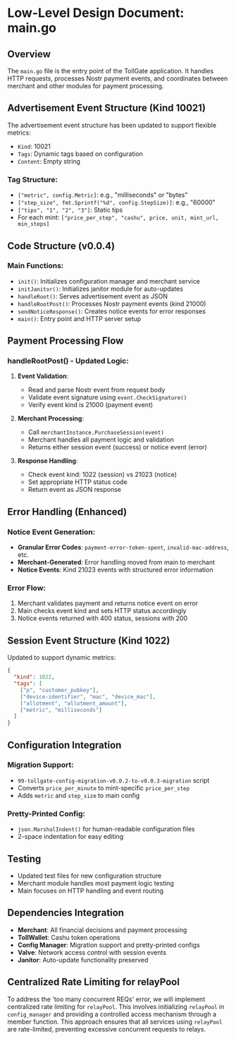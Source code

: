 # Low-Level Design Document: main.go

## Overview

The `main.go` file is the entry point of the TollGate application. It handles HTTP requests, processes Nostr payment events, and coordinates between merchant and other modules for payment processing.

## Advertisement Event Structure (Kind 10021)

The advertisement event structure has been updated to support flexible metrics:

- `Kind`: 10021
- `Tags`: Dynamic tags based on configuration
- `Content`: Empty string

### Tag Structure:
- `["metric", config.Metric]`: e.g., "milliseconds" or "bytes"
- `["step_size", fmt.Sprintf("%d", config.StepSize)]`: e.g., "60000"
- `["tips", "1", "2", "3"]`: Static tips
- For each mint: `["price_per_step", "cashu", price, unit, mint_url, min_steps]`

## Code Structure (v0.0.4)

### Main Functions:
- `init()`: Initializes configuration manager and merchant service
- `initJanitor()`: Initializes janitor module for auto-updates
- `handleRoot()`: Serves advertisement event as JSON
- `handleRootPost()`: Processes Nostr payment events (kind 21000)
- `sendNoticeResponse()`: Creates notice events for error responses
- `main()`: Entry point and HTTP server setup

## Payment Processing Flow

### handleRootPost() - Updated Logic:

1. **Event Validation**:
   - Read and parse Nostr event from request body
   - Validate event signature using `event.CheckSignature()`
   - Verify event kind is 21000 (payment event)

2. **Merchant Processing**:
   - Call `merchantInstance.PurchaseSession(event)`
   - Merchant handles all payment logic and validation
   - Returns either session event (success) or notice event (error)

3. **Response Handling**:
   - Check event kind: 1022 (session) vs 21023 (notice)
   - Set appropriate HTTP status code
   - Return event as JSON response

## Error Handling (Enhanced)

### Notice Event Generation:
- **Granular Error Codes**: `payment-error-token-spent`, `invalid-mac-address`, etc.
- **Merchant-Generated**: Error handling moved from main to merchant
- **Notice Events**: Kind 21023 events with structured error information

### Error Flow:
1. Merchant validates payment and returns notice event on error
2. Main checks event kind and sets HTTP status accordingly
3. Notice events returned with 400 status, sessions with 200

## Session Event Structure (Kind 1022)

Updated to support dynamic metrics:

```json
{
  "kind": 1022,
  "tags": [
    ["p", "customer_pubkey"],
    ["device-identifier", "mac", "device_mac"],
    ["allotment", "allotment_amount"],
    ["metric", "milliseconds"]
  ]
}
```

## Configuration Integration

### Migration Support:
- `99-tollgate-config-migration-v0.0.2-to-v0.0.3-migration` script
- Converts `price_per_minute` to mint-specific `price_per_step`
- Adds `metric` and `step_size` to main config

### Pretty-Printed Config:
- `json.MarshalIndent()` for human-readable configuration files
- 2-space indentation for easy editing

## Testing

- Updated test files for new configuration structure
- Merchant module handles most payment logic testing
- Main focuses on HTTP handling and event routing

## Dependencies Integration

- **Merchant**: All financial decisions and payment processing
- **TollWallet**: Cashu token operations
- **Config Manager**: Migration support and pretty-printed configs
- **Valve**: Network access control with session events
- **Janitor**: Auto-update functionality preserved

## Centralized Rate Limiting for relayPool

To address the 'too many concurrent REQs' error, we will implement centralized rate limiting for `relayPool`. This involves initializing `relayPool` in `config_manager` and providing a controlled access mechanism through a member function. This approach ensures that all services using `relayPool` are rate-limited, preventing excessive concurrent requests to relays.